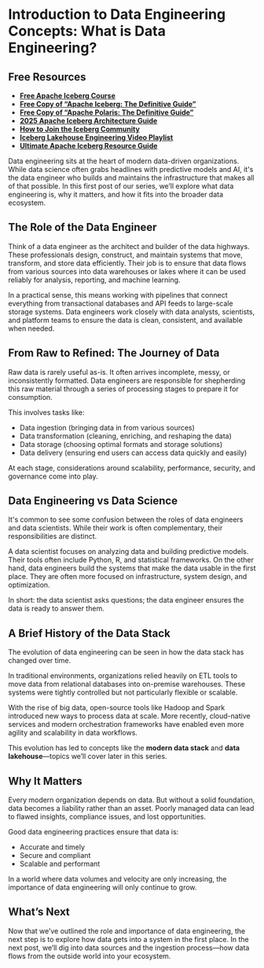 # Introduction to Data Engineering Concepts: What is Data Engineering?

## Free Resources  
- **[Free Apache Iceberg Course](https://hello.dremio.com/webcast-an-apache-iceberg-lakehouse-crash-course-reg.html?utm_source=ev_external_blog&utm_medium=influencer&utm_campaign=intro_to_de&utm_content=alexmerced&utm_term=external_blog)**  
- **[Free Copy of “Apache Iceberg: The Definitive Guide”](https://hello.dremio.com/wp-apache-iceberg-the-definitive-guide-reg.html?utm_source=ev_external_blog&utm_medium=influencer&utm_campaign=intro_to_de&utm_content=alexmerced&utm_term=external_blog)**  
- **[Free Copy of “Apache Polaris: The Definitive Guide”](https://hello.dremio.com/wp-apache-polaris-guide-reg.html?utm_source=ev_external_blog&utm_medium=influencer&utm_campaign=intro_to_de&utm_content=alexmerced&utm_term=external_blog)**  
- **[2025 Apache Iceberg Architecture Guide](https://medium.com/data-engineering-with-dremio/2025-guide-to-architecting-an-iceberg-lakehouse-9b19ed42c9de)**  
- **[How to Join the Iceberg Community](https://medium.alexmerced.blog/guide-to-finding-apache-iceberg-events-near-you-and-being-part-of-the-greater-iceberg-community-0c38ae785ddb)**  
- **[Iceberg Lakehouse Engineering Video Playlist](https://youtube.com/playlist?list=PLsLAVBjQJO0p0Yq1fLkoHvt2lEJj5pcYe&si=WTSnqjXZv6Glkc3y)**  
- **[Ultimate Apache Iceberg Resource Guide](https://medium.com/data-engineering-with-dremio/ultimate-directory-of-apache-iceberg-resources-e3e02efac62e)** 


Data engineering sits at the heart of modern data-driven organizations. While data science often grabs headlines with predictive models and AI, it's the data engineer who builds and maintains the infrastructure that makes all of that possible. In this first post of our series, we’ll explore what data engineering is, why it matters, and how it fits into the broader data ecosystem.

## The Role of the Data Engineer

Think of a data engineer as the architect and builder of the data highways. These professionals design, construct, and maintain systems that move, transform, and store data efficiently. Their job is to ensure that data flows from various sources into data warehouses or lakes where it can be used reliably for analysis, reporting, and machine learning.

In a practical sense, this means working with pipelines that connect everything from transactional databases and API feeds to large-scale storage systems. Data engineers work closely with data analysts, scientists, and platform teams to ensure the data is clean, consistent, and available when needed.

## From Raw to Refined: The Journey of Data

Raw data is rarely useful as-is. It often arrives incomplete, messy, or inconsistently formatted. Data engineers are responsible for shepherding this raw material through a series of processing stages to prepare it for consumption.

This involves tasks like:
- Data ingestion (bringing data in from various sources)
- Data transformation (cleaning, enriching, and reshaping the data)
- Data storage (choosing optimal formats and storage solutions)
- Data delivery (ensuring end users can access data quickly and easily)

At each stage, considerations around scalability, performance, security, and governance come into play.

## Data Engineering vs Data Science

It's common to see some confusion between the roles of data engineers and data scientists. While their work is often complementary, their responsibilities are distinct.

A data scientist focuses on analyzing data and building predictive models. Their tools often include Python, R, and statistical frameworks. On the other hand, data engineers build the systems that make the data usable in the first place. They are often more focused on infrastructure, system design, and optimization.

In short: the data scientist asks questions; the data engineer ensures the data is ready to answer them.

## A Brief History of the Data Stack

The evolution of data engineering can be seen in how the data stack has changed over time.

In traditional environments, organizations relied heavily on ETL tools to move data from relational databases into on-premise warehouses. These systems were tightly controlled but not particularly flexible or scalable.

With the rise of big data, open-source tools like Hadoop and Spark introduced new ways to process data at scale. More recently, cloud-native services and modern orchestration frameworks have enabled even more agility and scalability in data workflows.

This evolution has led to concepts like the **modern data stack** and **data lakehouse**—topics we’ll cover later in this series.

## Why It Matters

Every modern organization depends on data. But without a solid foundation, data becomes a liability rather than an asset. Poorly managed data can lead to flawed insights, compliance issues, and lost opportunities.

Good data engineering practices ensure that data is:
- Accurate and timely
- Secure and compliant
- Scalable and performant

In a world where data volumes and velocity are only increasing, the importance of data engineering will only continue to grow.

## What’s Next

Now that we’ve outlined the role and importance of data engineering, the next step is to explore how data gets into a system in the first place. In the next post, we’ll dig into data sources and the ingestion process—how data flows from the outside world into your ecosystem.

